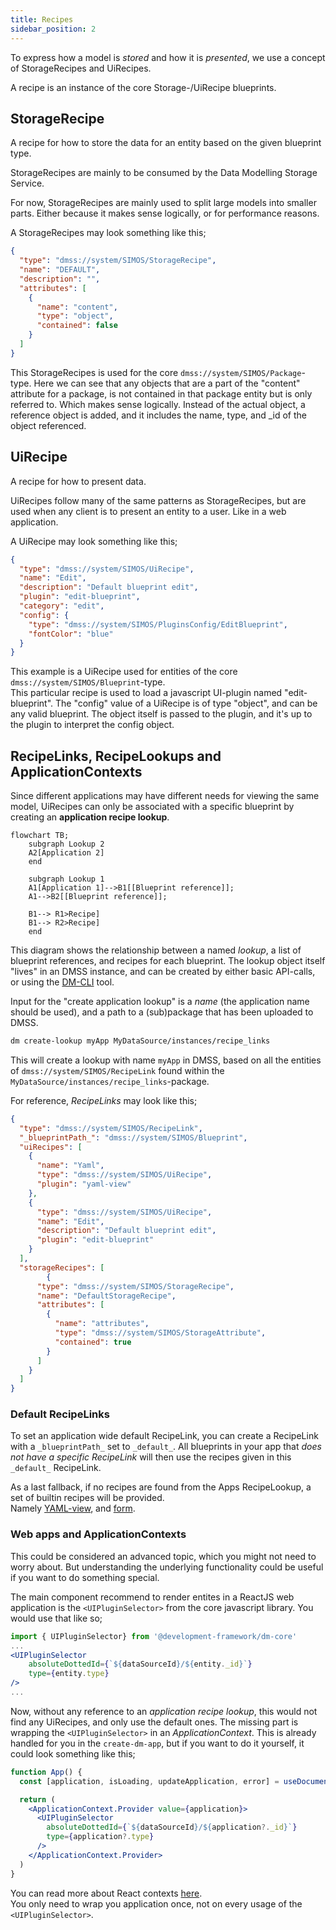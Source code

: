 ```yaml
---
title: Recipes
sidebar_position: 2
---
```


To express how a model is _stored_ and how it is _presented_, we use a concept of StorageRecipes and UiRecipes.

A recipe is an instance of the core Storage-/UiRecipe blueprints.

## StorageRecipe

A recipe for how to store the data for an entity based on the given blueprint type.

StorageRecipes are mainly to be consumed by the Data Modelling Storage Service.  

For now, StorageRecipes are mainly used to split large models into smaller parts. Either because it makes sense logically, or for performance reasons.

A StorageRecipes may look something like this;

```json
{
  "type": "dmss://system/SIMOS/StorageRecipe",
  "name": "DEFAULT",
  "description": "",
  "attributes": [
    {
      "name": "content",
      "type": "object",
      "contained": false
    }
  ]
}
```

This StorageRecipes is used for the core `dmss://system/SIMOS/Package`-type. Here we can see that any objects that are a 
part of the "content" attribute for a package, is not contained in that package entity but is only referred to. Which makes sense logically.  Instead of the actual object, a reference object is added, and it includes the name, type, and _id of the object referenced. 

## UiRecipe

A recipe for how to present data.

UiRecipes follow many of the same patterns as StorageRecipes, but are used when any client is to present an entity to a user. Like in a web application. 

A UiRecipe may look something like this;
```json
{
  "type": "dmss://system/SIMOS/UiRecipe",
  "name": "Edit",
  "description": "Default blueprint edit",
  "plugin": "edit-blueprint",
  "category": "edit",
  "config": {
    "type": "dmss://system/SIMOS/PluginsConfig/EditBlueprint",
    "fontColor": "blue"
  }
}
```
This example is a UiRecipe used for entities of the core `dmss://system/SIMOS/Blueprint`-type.  
This particular recipe is used to load a javascript UI-plugin named "edit-blueprint".
The "config" value of a UiRecipe is of type "object", and can be any valid blueprint. The object itself is passed to the plugin, and it's up to the plugin to interpret the config object.


## RecipeLinks, RecipeLookups and ApplicationContexts

Since different applications may have different needs for viewing the same model, UiRecipes can only be associated with a 
specific blueprint by creating an __application recipe lookup__.

```mermaid
flowchart TB;
    subgraph Lookup 2
    A2[Application 2]
    end
    
    subgraph Lookup 1
    A1[Application 1]-->B1[[Blueprint reference]];
    A1-->B2[[Blueprint reference]];
    
    B1--> R1>Recipe]
    B1--> R2>Recipe]
    end
```

This diagram shows the relationship between a named _lookup_, a list of blueprint references, and recipes for each blueprint.
The lookup object itself "lives" in an DMSS instance, and can be created by either basic API-calls, or using the [DM-CLI](https://github.com/equinor/dm-cli) tool.

Input for the "create application lookup" is a _name_ (the application name should be used), and a path to a (sub)package
that has been uploaded to DMSS.

```bash
dm create-lookup myApp MyDataSource/instances/recipe_links
```

This will create a lookup with name `myApp` in DMSS, based on all the entities of `dmss://system/SIMOS/RecipeLink` found within the `MyDataSource/instances/recipe_links`-package.

For reference, _RecipeLinks_ may look like this;

```json
{
  "type": "dmss://system/SIMOS/RecipeLink",
  "_blueprintPath_": "dmss://system/SIMOS/Blueprint",
  "uiRecipes": [
    {
      "name": "Yaml",
      "type": "dmss://system/SIMOS/UiRecipe",
      "plugin": "yaml-view"
    },
    {
      "type": "dmss://system/SIMOS/UiRecipe",
      "name": "Edit",
      "description": "Default blueprint edit",
      "plugin": "edit-blueprint"
    }
  ],
  "storageRecipes": [
        {
      "type": "dmss://system/SIMOS/StorageRecipe",
      "name": "DefaultStorageRecipe",
      "attributes": [
        {
          "name": "attributes",
          "type": "dmss://system/SIMOS/StorageAttribute",
          "contained": true
        }
      ]
    }
  ]
}
```

### Default RecipeLinks

To set an application wide default RecipeLink, you can create a RecipeLink with a `_blueprintPath_` set to `_default_`. All blueprints in your app that _does not have a specific RecipeLink_ will then use the recipes given in this `_default_` RecipeLink.

As a last fallback, if no recipes are found from the Apps RecipeLookup, a set of builtin recipes will be provided.  
Namely [YAML-view](https://github.com/equinor/dm-core-packages/tree/main/packages/yaml-view), and [form](https://github.com/equinor/dm-core-packages/tree/main/packages/form-edit).

### Web apps and ApplicationContexts

This could be considered an advanced topic, which you might not need to worry about. But understanding the underlying functionality could be useful if you want to do something special.

The main component recommend to render entites in a ReactJS web application is the `<UIPluginSelector>` from the core javascript library. 
You would use that like so;

```jsx
import { UIPluginSelector} from '@development-framework/dm-core'
...
<UIPluginSelector
    absoluteDottedId={`${dataSourceId}/${entity._id}`}
    type={entity.type}
/>
...
```

Now, without any reference to an _application recipe lookup_, this would not find any UiRecipes, and only use the default ones.
The missing part is wrapping the `<UIPluginSelector>` in an _ApplicationContext_. This is already handled for you in the `create-dm-app`,
but if you want to do it yourself, it could look something like this;

```jsx
function App() {
  const [application, isLoading, updateApplication, error] = useDocument(myApplicationEntityId)

  return (
    <ApplicationContext.Provider value={application}>
      <UIPluginSelector
        absoluteDottedId={`${dataSourceId}/${application?._id}`}
        type={application?.type}
      />
    </ApplicationContext.Provider>
  )
}
```

You can read more about React contexts [here](https://beta.reactjs.org/reference/react/useContext).  
You only need to wrap you application once, not on every usage of the `<UIPluginSelector>`.
